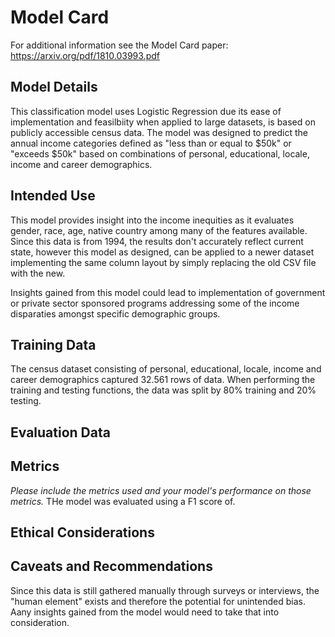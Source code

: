 # Model Card

For additional information see the Model Card paper: https://arxiv.org/pdf/1810.03993.pdf

## Model Details
This classification model uses Logistic Regression due its ease of implementation and feasilbiity when applied to large datasets, is based on publicly accessible census data. The model was designed to predict the annual income categories defined as "less than or equal to $50k" or "exceeds $50k" based on combinations of personal, educational, locale, income and career demographics.
## Intended Use
This model provides insight into the income inequities as it evaluates gender, race, age, native country among many of the features available. Since this data is from 1994, the results don't accurately reflect current state, however this model as designed, can be applied to a newer dataset implementing the same column layout by simply replacing the old CSV file with the new.

Insights gained from this model could lead to implementation of government or private sector sponsored programs addressing some of the income disparaties amongst specific demographic groups. 
## Training Data
The census dataset consisting of personal, educational, locale, income and career demographics captured 32.561 rows of data. When performing the training and testing functions, the data was split by 80% training and 20% testing.
## Evaluation Data

## Metrics
_Please include the metrics used and your model's performance on those metrics._
THe model was evaluated using a F1 score of.



## Ethical Considerations

## Caveats and Recommendations
Since this data is still gathered manually through surveys or interviews, the "human element" exists and therefore the potential for unintended bias. Aany insights gained from the model would need to take that into consideration.